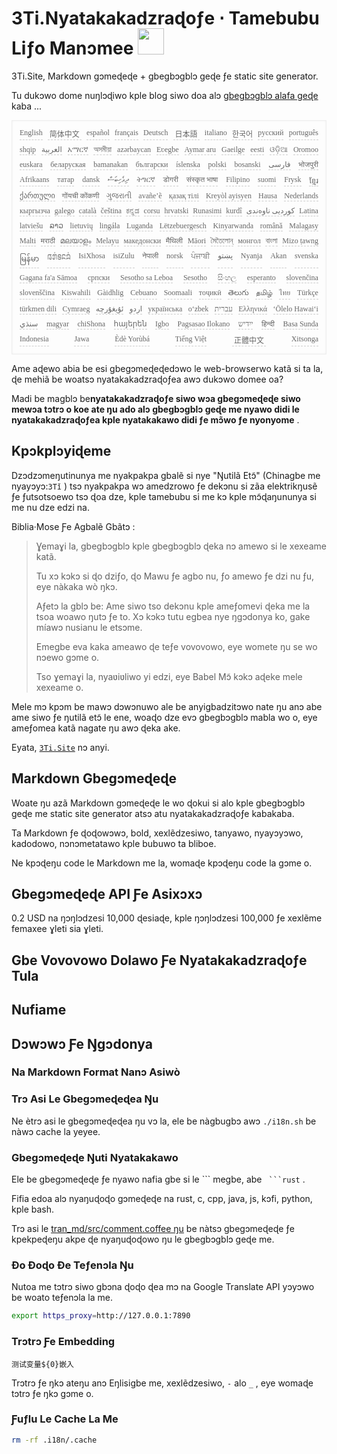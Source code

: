 <h1 style="justify-content:space-between">3Ti.Nyatakakadzraɖoƒe ⋅ Tamebubu Liƒo Manɔmee <img src="//i-01.eu.org/3Ti/logo.svg" style="user-select:none;margin-top:-1px;width:42px"></h1>

3Ti.Site, Markdown gɔmeɖeɖe + gbegbɔgblɔ geɖe ƒe static site generator.

Tu dukɔwo dome nuŋlɔɖiwo kple blog siwo doa alɔ [gbegbɔgblɔ alafa geɖe](https://github.com/i18n-site/node/blob/main/lang/src/index.js) kaba ...

<pre class="langli" style="display:flex;flex-wrap:wrap;background:transparent;border:1px solid #eee;font-size:12px;box-shadow:0 0 3px inset #eee;padding:12px 5px 4px 12px;justify-content:space-between;"><style>pre.langli i{font-weight:300;font-family:s;margin-right:7px;margin-bottom:8px;font-style:normal;color:#666;border-bottom:1px dashed #ccc;}</style><i>English</i><i> 简体中文 </i><i>español</i><i>français</i><i>Deutsch</i><i> 日本語 </i><i>italiano</i><i>한국어</i><i>русский</i><i>português</i><i>shqip</i><i>‫العربية‬</i><i>አማርኛ</i><i>অসমীয়া</i><i>azərbaycan</i><i>Eʋegbe</i><i>Aymar aru</i><i>Gaeilge</i><i>eesti</i><i>ଓଡ଼ିଆ</i><i>Oromoo</i><i>euskara</i><i>беларуская</i><i>bamanakan</i><i>български</i><i>íslenska</i><i>polski</i><i>bosanski</i><i>‫فارسی‬</i><i>भोजपुरी</i><i>Afrikaans</i><i>татар</i><i>dansk</i><i>‫ދިވެހިބަސް‬</i><i>ትግርኛ</i><i>डोगरी</i><i>संस्कृत भाषा</i><i>Filipino</i><i>suomi</i><i>Frysk</i><i>ខ្មែរ</i><i>ქართული</i><i>गोंयची कोंकणी</i><i>ગુજરાતી</i><i>avañe’ẽ</i><i>қазақ тілі</i><i>Kreyòl ayisyen</i><i>Hausa</i><i>Nederlands</i><i>кыргызча</i><i>galego</i><i>català</i><i>čeština</i><i>ಕನ್ನಡ</i><i>corsu</i><i>hrvatski</i><i>Runasimi</i><i>kurdî</i><i>‫کوردیی ناوەندی‬</i><i>Latina</i><i>latviešu</i><i>ລາວ</i><i>lietuvių</i><i>lingála</i><i>Luganda</i><i>Lëtzebuergesch</i><i>Kinyarwanda</i><i>română</i><i>Malagasy</i><i>Malti</i><i>मराठी</i><i>മലയാളം</i><i>Melayu</i><i>македонски</i><i>मैथिली</i><i>Māori</i><i>মৈতৈলোন্</i><i>монгол</i><i>বাংলা</i><i>Mizo ṭawng</i><i>မြန်မာ</i><i>𞄀𞄄𞄰𞄩𞄍𞄜𞄰</i><i>IsiXhosa</i><i>isiZulu</i><i>नेपाली</i><i>norsk</i><i>ਪੰਜਾਬੀ</i><i>‫پښتو‬</i><i>Nyanja</i><i>Akan</i><i>svenska</i><i>Gagana fa'a Sāmoa</i><i>српски</i><i>Sesotho sa Leboa</i><i>Sesotho</i><i>සිංහල</i><i>esperanto</i><i>slovenčina</i><i>slovenščina</i><i>Kiswahili</i><i>Gàidhlig</i><i>Cebuano</i><i>Soomaali</i><i>тоҷикӣ</i><i>తెలుగు</i><i>தமிழ்</i><i>ไทย</i><i>Türkçe</i><i>türkmen dili</i><i>Cymraeg</i><i>‫ئۇيغۇرچە‬</i><i>‫اردو‬</i><i>українська</i><i>o‘zbek</i><i>‫עברית‬</i><i>Ελληνικά</i><i>ʻŌlelo Hawaiʻi</i><i>‫سنڌي‬</i><i>magyar</i><i>chiShona</i><i>հայերեն</i><i>Igbo</i><i>Pagsasao Ilokano</i><i>‫ייִדיש‬</i><i>हिन्दी</i><i>Basa Sunda</i><i>Indonesia</i><i>Jawa</i><i>Èdè Yorùbá</i><i>Tiếng Việt</i><i> 正體中文 </i><i>Xitsonga</i></pre>

Ame aɖewo abia be esi gbegɔmeɖeɖedɔwo le web-browserwo katã si ta la, ɖe mehiã be woatsɔ nyatakakadzraɖoƒea awɔ dukɔwo domee oa?

Madi be magblɔ be**nyatakakadzraɖoƒe siwo wɔa gbegɔmeɖeɖe siwo mewɔa tɔtrɔ o koe ate ŋu ado alɔ gbegbɔgblɔ geɖe me nyawo didi le nyatakakadzraɖoƒea kple nyatakakawo didi ƒe mɔ̃wo ƒe nyonyome** .

## Kpɔkplɔyiɖeme

Dzɔdzɔmeŋutinunya me nyakpakpa gbalẽ si nye &quot;Ŋutilã Etɔ̃&quot; (Chinagbe me nyayɔyɔ:`3Tǐ` ) tsɔ nyakpakpa wɔ amedzrowo ƒe dekɔnu si zãa elektrikŋusẽ ƒe ƒutsotsoewo tsɔ ɖoa ​​dze, kple tamebubu si me kɔ kple mɔ̃ɖaŋununya si me nu dze edzi na.

Biblia·Mose Ƒe Agbalẽ Gbãtɔ :

> Ɣemaɣi la, gbegbɔgblɔ kple gbegbɔgblɔ ɖeka nɔ amewo si le xexeame katã.
>
> Tu xɔ kɔkɔ si ɖo dziƒo, ɖo Mawu ƒe agbo nu, ƒo amewo ƒe dzi nu ƒu, eye nàkaka wò ŋkɔ.
>
> Aƒetɔ la gblɔ be: Ame siwo tso dekɔnu kple ameƒomevi ɖeka me la tsoa woawo ŋutɔ ƒe to. Xɔ kɔkɔ tutu egbea nye ŋgɔdonya ko, gake míawɔ nusianu le etsɔme.
>
> Emegbe eva kaka ameawo ɖe teƒe vovovowo, eye womete ŋu se wo nɔewo gɔme o.
>
> Tso ɣemaɣi la, nyaʋiʋliwo yi edzi, eye Babel Mɔ̃ kɔkɔ aɖeke mele xexeame o.

Mele mɔ kpɔm be mawɔ dɔwɔnuwo ale be anyigbadzitɔwo nate ŋu anɔ abe ame siwo ƒe ŋutilã etɔ̃ le ene, woaɖo dze evɔ gbegbɔgblɔ mabla wo o, eye ameƒomea katã nagate ŋu awɔ ɖeka ake.

Eyata, [`3Ti.Site`](//3Ti.Site) nɔ anyi.

## Markdown Gbegɔmeɖeɖe

Woate ŋu azã Markdown gɔmeɖeɖe le wo ɖokui si alo kple gbegbɔgblɔ geɖe me static site generator atsɔ atu nyatakakadzraɖoƒe kabakaba.

Ta Markdown ƒe ɖoɖowɔwɔ, bold, xexlẽdzesiwo, tanyawo, nyayɔyɔwo, kadodowo, nɔnɔmetatawo kple bubuwo ta bliboe.

Ne kpɔɖeŋu code le Markdown me la, womaɖe kpɔɖeŋu code la gɔme o.

## Gbegɔmeɖeɖe API Ƒe Asixɔxɔ

0.2 USD na ŋɔŋlɔdzesi 10,000 ɖesiaɖe, kple ŋɔŋlɔdzesi 100,000 ƒe xexlẽme femaxee ɣleti sia ɣleti.

## Gbe Vovovowo Dolawo Ƒe Nyatakakadzraɖoƒe Tula

## Nufiame

## Dɔwɔwɔ Ƒe Ŋgɔdonya

### Na Markdown Format Nanɔ Asiwò

### Trɔ Asi Le Gbegɔmeɖeɖea Ŋu

Ne ètrɔ asi le gbegɔmeɖeɖea ŋu vɔ la, ele be nàgbugbɔ awɔ `./i18n.sh` be nàwɔ cache la yeyee.

### Gbegɔmeɖeɖe Ŋuti Nyatakakawo

Ele be gbegɔmeɖeɖe ƒe nyawo nafia gbe si le \``` megbe, abe ` ```rust` .

Fifia edoa alɔ nyaŋuɖoɖo gɔmeɖeɖe na rust, c, cpp, java, js, kɔfi, python, kple bash.

Trɔ asi le [tran_md/src/comment.coffee ŋu](https://github.com/i18n-site/node/blob/main/tran_md/src/comment.coffee) be nàtsɔ gbegɔmeɖeɖe ƒe kpekpeɖeŋu akpe ɖe nyaŋuɖoɖowo ŋu le gbegbɔgblɔ geɖe me.

### Ðo Ðoɖo Ðe Teƒenɔla Ŋu

Nutoa me tɔtrɔ siwo gbɔna ɖoɖo ɖea mɔ na Google Translate API yɔyɔwo be woato teƒenɔla la me.

```bash
export https_proxy=http://127.0.0.1:7890
```

### Trɔtrɔ Ƒe Embedding

```
测试变量${0}嵌入
```

Trɔtrɔ ƒe ŋkɔ ateŋu anɔ Eŋlisigbe me, xexlẽdzesiwo, `-` alo `_` , eye womaɖe tɔtrɔ ƒe ŋkɔ gɔme o.

### Ƒuƒlu Le Cache La Me

```bash
rm -rf .i18n/.cache
```
